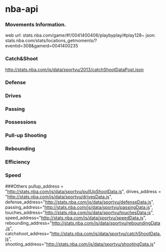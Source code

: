 # nba-api

### Movements Information.
web url: stats.nba.com/game/#!/0041400406/playbyplay/#play128~
json: stats.nba.com/stats/locations_getmoments/?eventid=308&gameid=0041400235

### Catch&Shoot
http://stats.nba.com/js/data/sportvu/2013/catchShootDataPost.json

### Defense

### Drives

### Passing

### Possessions

### Pull-up Shooting

### Rebounding

### Efficiency

### Speed

###Others
pullup_address = "http://stats.nba.com/js/data/sportvu/pullUpShootData.js",
drives_address = "http://stats.nba.com/js/data/sportvu/drivesData.js",
defense_address="http://stats.nba.com/js/data/sportvu/defenseData.js",
passing_address="http://stats.nba.com/js/data/sportvu/passingData.js",
touches_address="http://stats.nba.com/js/data/sportvu/touchesData.js",
speed_address="http://stats.nba.com/js/data/sportvu/speedData.js",
rebounding_address="http://stats.nba.com/js/data/sportvu/reboundingData.js",
catchshoot_address="http://stats.nba.com/js/data/sportvu/catchShootData.js",
shooting_address="http://stats.nba.com/js/data/sportvu/shootingData.js"
